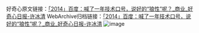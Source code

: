 好奇心原文链接：[「2014」百度：喊了一年技术口号，说好的“狼性”呢？_商业_好奇心日报-许冰清](https://www.qdaily.com/articles/4947.html)
WebArchive归档链接：[「2014」百度：喊了一年技术口号，说好的“狼性”呢？_商业_好奇心日报-许冰清](http://web.archive.org/web/20160630004200/http://www.qdaily.com/articles/4947.html)
![image](http://ww3.sinaimg.cn/large/007d5XDply1g3wcia4prgj30u08vtx6q)